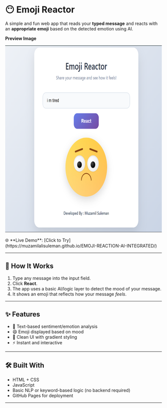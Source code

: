 # 😶 Emoji Reactor

A simple and fun web app that reads your **typed message** and reacts with an **appropriate emoji** based on the detected emotion using AI.

**Preview Image**
<p>
<img src="./assets/emoji-reactor-preview.png" alt="App Preview" height="600"/>
</p>
🌐 **Live Demo**: [Click to Try](https://muzamilalisuleman.github.io/EMOJI-REACTION-AI-INTEGRATED/)

---

## 🧠 How It Works

1. Type any message into the input field.
2. Click **React**.
3. The app uses a basic AI/logic layer to detect the mood of your message.
4. It shows an emoji that reflects how your message *feels*.

---

## ✨ Features

- 🧠 Text-based sentiment/emotion analysis
- 😄 Emoji displayed based on mood
- 🎨 Clean UI with gradient styling
- ⚡ Instant and interactive

---

## 🛠️ Built With

- HTML + CSS
- JavaScript
- Basic NLP or keyword-based logic (no backend required)
- GitHub Pages for deployment

---
